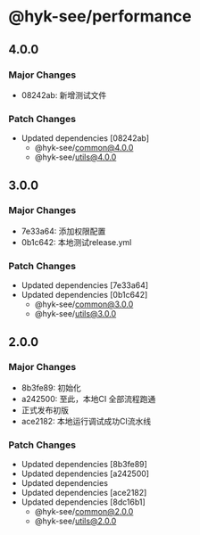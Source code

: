 # @hyk-see/performance

## 4.0.0

### Major Changes

- 08242ab: 新增测试文件

### Patch Changes

- Updated dependencies [08242ab]
  - @hyk-see/common@4.0.0
  - @hyk-see/utils@4.0.0

## 3.0.0

### Major Changes

- 7e33a64: 添加权限配置
- 0b1c642: 本地测试release.yml

### Patch Changes

- Updated dependencies [7e33a64]
- Updated dependencies [0b1c642]
  - @hyk-see/common@3.0.0
  - @hyk-see/utils@3.0.0

## 2.0.0

### Major Changes

- 8b3fe89: 初始化
- a242500: 至此，本地CI 全部流程跑通
- 正式发布初版
- ace2182: 本地运行调试成功CI流水线

### Patch Changes

- Updated dependencies [8b3fe89]
- Updated dependencies [a242500]
- Updated dependencies
- Updated dependencies [ace2182]
- Updated dependencies [8dc16b1]
  - @hyk-see/common@2.0.0
  - @hyk-see/utils@2.0.0
